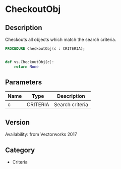 # CheckoutObj

## Description
Checkouts all objects which match the search criteria.

```pascal
PROCEDURE CheckoutObj(c : CRITERIA);
```

```python

def vs.CheckoutObj(c):
    return None
```

## Parameters
|Name|Type|Description|
|---|---|---|
|c|CRITERIA|Search criteria|

## Version
Availability: from Vectorworks 2017
## Category
* Criteria

